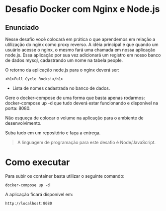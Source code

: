 # Desafio Docker com Nginx e Node.js

## Enunciado

Nesse desafio você colocará em prática o que aprendemos em relação a utilização do nginx como proxy reverso. A idéia principal é que quando um usuário acesse o nginx, o mesmo fará uma chamada em nossa aplicação node.js. Essa aplicação por sua vez adicionará um registro em nosso banco de dados mysql, cadastrando um nome na tabela people.

O retorno da aplicação node.js para o nginx deverá ser:

```
<h1>Full Cycle Rocks!</h1>
```

- Lista de nomes cadastrada no banco de dados.

Gere o docker-compose de uma forma que basta apenas rodarmos: docker-compose up -d que tudo deverá estar funcionando e disponível na porta: 8080.

Não esqueça de colocar o volume na aplicação para o ambiente de desenvolvimento. 

Suba tudo em um repositório e faça a entrega.

> A linguagem de programação para este desafio é Node/JavaScript.

# Como executar

Para subir os container basta utilizar o seguinte comando:
```
docker-compose up -d
```

A aplicação ficará disponível em:
```
http://localhost:8080
```
